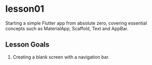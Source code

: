 # lesson01

Starting a simple Flutter app from absolute zero, covering essential concepts such as MaterialApp, Scaffold, Text and AppBar.

## Lesson Goals

1. Creating a blank screen with a navigation bar.

